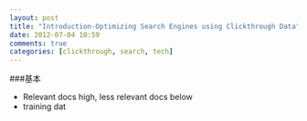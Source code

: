 ```yaml
---
layout: post
title: "Introduction-Optimizing Search Engines using Clickthrough Data"
date: 2012-07-04 10:59
comments: true
categories: [clickthrough, search, tech] 
---
```


###基本
*   Relevant docs high, less relevant docs below
*   training dat
